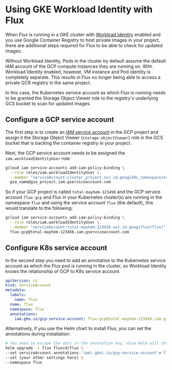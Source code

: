 # Using GKE Workload Identity with Flux

When Flux is running in a GKE cluster with [Workload Identity](https://cloud.google.com/kubernetes-engine/docs/how-to/workload-identity) enabled and you use Google Container Registry to host private images in your project, there are additional steps required for Flux to be able to check for updated images.

Without Workload Identity, Pods in the cluster by default assume the default IAM account of the GCP compute instances they are running on. With Workload Identity enabled, however, VM instance and Pod identity is completely separate. This results in Flux no longer being able to access a private GCR registry in the same project.

In this case, the Kubernetes service account as which Flux is running needs to be granted the Storage Object Viewer role to the registry's underlying GCS bucket to scan for updated images.

## Configure a GCP service account

The first step is to create an [IAM service account](https://cloud.google.com/docs/authentication/getting-started#creating_a_service_account) in the GCP project and assign it the Storage Object Viewer (`storage.objectViewer`) role in the GCS bucket that is backing the container registry in your project.

Next, the GCP service account needs to be assigned the `iam.workloadIdentityUser` role:

```bash
gcloud iam service-accounts add-iam-policy-binding \
  --role roles/iam.workloadIdentityUser \
  --member "serviceAccount:cluster_project.svc.id.goog[k8s_namespace/ksa_name]" \
  gsa_name@gsa_project.iam.gserviceaccount.com
```

So if your GCP project is called `total-mayhem-123456` and the GCP service account `flux-gcp` and Flux in your Kubernetes cluster(s) are running in the namespace `flux` and using the service account `flux` (the default), this would translate to the following:

```bash
gcloud iam service-accounts add-iam-policy-binding \
  --role roles/iam.workloadIdentityUser \
  --member "serviceAccount:total-mayhem-123456.svc.id.goog[flux/flux]" \
  flux-gcp@total-mayhem-123456.iam.gserviceaccount.com
```

## Configure K8s service account

In the second step you need to add an annotation to the Kubernetes service account as which the Flux pod is running in the cluster, so Workload Identity knows the relationship of GCP to K8s service account.

```yaml
apiVersion: v1
kind: ServiceAccount
metadata:
  labels:
    name: flux
  name: flux
  namespace: flux
  annotations:
    iam.gke.io/gcp-service-account: flux-gcp@total-mayhem-123456.iam.gserviceaccount.com
```

Alternatively, if you use the Helm chart to install Flux, you can set the annotations during installation:

```bash
# You need to escape the dots in the annotation key, else Helm will throw an error
helm upgrade -i flux fluxcd/flux \
--set serviceAccount.annotations.'iam\.gke\.io/gcp-service-account'='flux-gcp@total-mayhem-123456.iam.gserviceaccount.com'
--set [your other settings here] \
--namespace flux
```